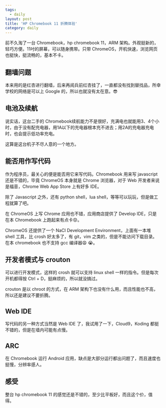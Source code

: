 ```yaml
---
tags:
  - daily
layout: post
title: 'HP Chromebook 11 折腾体验'
category: daily
---
```

前不久淘了一台 Chromebook，hp chromebook 11，ARM 架构。外观挺新的，轻巧方便。11吋的屏幕，可以随身携带。只带 ChromeOS，开机快速，浏览网页也挺快，挺流畅的，基本不卡。

<!--more-->

## 翻墙问题

本来用的是红杏进行翻墙，后来再阅兵前红杏挂了，一直都没有找到替找品，所幸学校的网络是可以上 Google 的，所以也就没有太在意。:sunglasses:

## 电池及续航

说实话，这台二手的 Chromebook续航能力不是很好，充满电也就能用3、4个小时，由于没有配充电器，用1A以下的充电器根本充不进去；用2A的充电器充电时，也会提示低功率充电。

这算是这台机子不尽人意的一个地方。

## 能否用作写代码

作为程序员，最关心的便是能否用它来写代码。Chromebook 用来写 javascript 还是不错的，毕竟 ChromeOS 本身就是 Chrome 浏览器，对于 Web 开发者来说是福音，Chrome Web App Store 上有好多 IDE。

除了 Javascript 之外，还有 python shell，lua shell，等等可以玩玩，但是做工程就算了吧。

在 ChromeOS 上写 Chrome 应用也不错，应用商店提供了 Develop IDE，只是在本 Chromebook 上跑起来有点卡:worried:。

ChromeOS 还提供了一个 NaCl Development Environment，上面有一本堆 shell 工具，比 crosh 好太多了，有 git，vim 之类的，但是不能访问下载目录。在本 chromebook 也不支持 gcc 编译器:weary: :sob:。

## 开发者模式与 crouton

可以进行开发模式，这样的 crosh 就可以支持 linux shell 一样的指令。但是每次开机都得按 Ctrl + D，挺麻烦的，所以就没搞过。

crouton 是以 chroot 的方式，在 ARM 架构下也没有什么用，而且性能也不高，所以还是建议不要折腾。

## Web IDE

写代码的另一种方式当然是 Web IDE 了，我试用了一下，Cloud9，Koding 都挺不错的，但是在墙内可能有点慢。

## ARC

在 Chromebook 运行 Android 应用，缺点是大部分运行都出问题了，而且速度也挺慢，分辨率感人。

## 感受

整台 hp chromebook 11 的感觉还是不错的，至少比平板好，而且这个价，值得。
